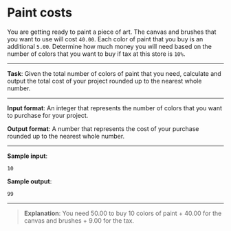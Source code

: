 # Paint costs

You are getting ready to paint a piece of art. The canvas and brushes that you want to use will cost `40.00`. Each color of paint that you buy is an additional `5.00`. Determine how much money you will need based on the number of colors that you want to buy if tax at this store is `10%`. 
 
---

**Task**: Given the total number of colors of paint that you need, calculate and output the total cost of your project rounded up to the nearest whole number. 

--- 

**Input format**: An integer that represents the number of colors that you want to purchase for your project.   

**Output format**: A number that represents the cost of your purchase rounded up to the nearest whole number. 

---
 
**Sample input**: 
```
10
```

**Sample output**: 
```
99
```

---

>**Explanation**: You need 50.00 to buy 10 colors of paint + 40.00 for the canvas and brushes + 9.00 for the tax.